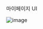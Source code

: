 마이페이지 UI

![image](https://user-images.githubusercontent.com/111224287/235095701-cd4d74bf-45c4-4724-938b-b1c80618e19d.png)

